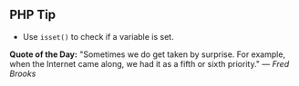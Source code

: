 ## PHP Tip
- Use `isset()` to check if a variable is set.  

**Quote of the Day:** "Sometimes we do get taken by surprise. For example, when the Internet came along, we had it as a fifth or sixth priority." — *Fred Brooks*  
